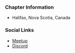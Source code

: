 ### Chapter Information
* Halifax, Nova Scotia, Canada

### Social Links
* [Meetup](https://www.meetup.com/)
* [Discord](https://discord.gg/XB6k9RePBZ)
